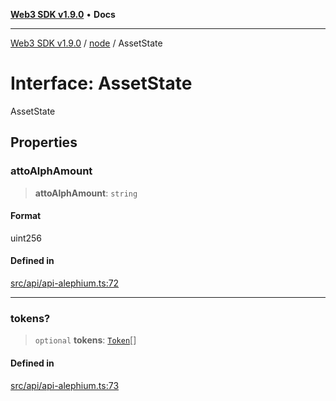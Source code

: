 [**Web3 SDK v1.9.0**](../../../README.md) • **Docs**

***

[Web3 SDK v1.9.0](../../../globals.md) / [node](../README.md) / AssetState

# Interface: AssetState

AssetState

## Properties

### attoAlphAmount

> **attoAlphAmount**: `string`

#### Format

uint256

#### Defined in

[src/api/api-alephium.ts:72](https://github.com/Mystic-Nayy/alephium-web3/blob/c1afd789a197ce5fe21f08c2965942090157c33d/packages/web3/src/api/api-alephium.ts#L72)

***

### tokens?

> `optional` **tokens**: [`Token`](Token.md)[]

#### Defined in

[src/api/api-alephium.ts:73](https://github.com/Mystic-Nayy/alephium-web3/blob/c1afd789a197ce5fe21f08c2965942090157c33d/packages/web3/src/api/api-alephium.ts#L73)
